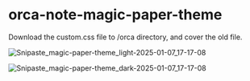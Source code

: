# orca-note-magic-paper-theme

Download the custom.css file to /orca directory, and cover the old file.

![Snipaste_magic-paper-theme_light-2025-01-07_17-17-08](https://github.com/user-attachments/assets/70c1f9a3-5851-4706-af54-6243cc5b9731)

![Snipaste_magic-paper-theme_dark-2025-01-07_17-17-08](https://github.com/user-attachments/assets/87723791-d810-4b87-94e0-edc1714c9917)
